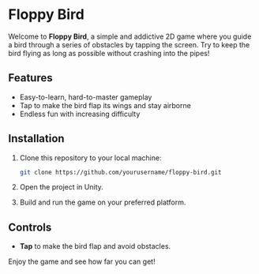 # Floppy Bird

Welcome to **Floppy Bird**, a simple and addictive 2D game where you guide a bird through a series of obstacles by tapping the screen. Try to keep the bird flying as long as possible without crashing into the pipes!

## Features

- Easy-to-learn, hard-to-master gameplay
- Tap to make the bird flap its wings and stay airborne
- Endless fun with increasing difficulty

## Installation

1. Clone this repository to your local machine:

    ```bash
    git clone https://github.com/yourusername/floppy-bird.git
    ```

2. Open the project in Unity.

3. Build and run the game on your preferred platform.

## Controls

- **Tap** to make the bird flap and avoid obstacles.


Enjoy the game and see how far you can get!
